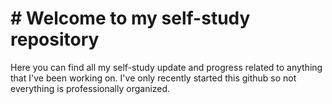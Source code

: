 <h1># Welcome to my self-study repository</h1>
Here you can find all my self-study update and progress related to anything that I've been working on. I've only recently started this github so not everything is professionally organized.
